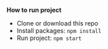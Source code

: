 **How to run project**

 - Clone or download this repo
 - Install packages: `npm install`
 - Run project: `npm start`
